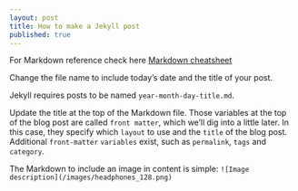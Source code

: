 ```yaml
---
layout: post
title: How to make a Jekyll post
published: true
---
```


For Markdown reference check here [Markdown cheatsheet](https://github.com/adam-p/markdown-here/wiki/Markdown-Cheatsheet)

Change the file name to include today’s date and the title of your post. 

Jekyll requires posts to be named `year-month-day-title.md`.

Update the title at the top of the Markdown file. Those variables at the top of the blog post are called `front matter`, which we’ll dig into a little later. In this case, they specify which `layout` to use and the `title` of the blog post. Additional `front-matter` `variables` exist, such as `permalink`, `tags` and `category`.

The Markdown to include an image in content is simple:
 `![Image description](/images/headphones_128.png)`